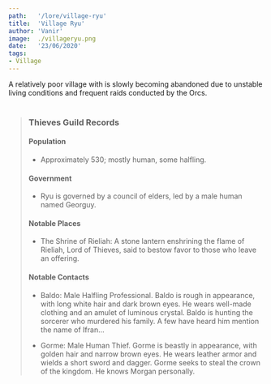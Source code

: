 ```yaml
---
path:   '/lore/village-ryu'
title:  'Village Ryu'
author: 'Vanir'
image:  ./villageryu.png
date:   '23/06/2020'
tags: 
- Village
---
```


A relatively poor village with is slowly becoming abandoned due to unstable living conditions and frequent raids conducted by the Orcs.<br/><br/>

> ### Thieves Guild Records
> #### Population
> + Approximately 530; mostly human, some halfling.
>
> #### Government
> + Ryu is governed by a council of elders, led by a male human named Georguy.
>
> #### Notable Places
> + The Shrine of Rieliah: A stone lantern enshrining the flame of Rieliah, Lord of Thieves, said to bestow favor to 
> those who leave an offering.
>
> #### Notable Contacts
> + Baldo: Male Halfling Professional. Baldo is rough in appearance, with long white hair and dark brown eyes. 
> He wears well-made clothing and an amulet of luminous crystal. Baldo is hunting the sorcerer who murdered his family. 
> A few have heard him mention the name of Ifran...
>
> + Gorme: Male Human Thief. Gorme is beastly in appearance, with golden hair and narrow brown eyes. He wears 
> leather armor and wields a short sword and dagger. Gorme seeks to steal the crown of the kingdom. He knows Morgan 
> personally.

